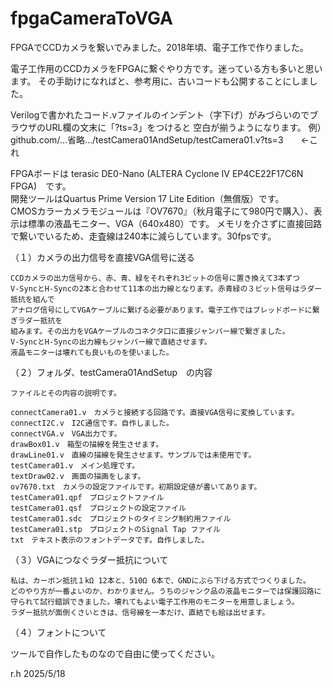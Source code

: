 # fpgaCameraToVGA
FPGAでCCDカメラを繋いでみました。2018年頃、電子工作で作りました。

電子工作用のCCDカメラをFPGAに繋ぐやり方です。迷っている方も多いと思います。
その手助けになればと、参考用に、古いコードも公開することにしました。

Verilogで書かれたコード.vファイルのインデント（字下げ）がみづらいのでブラウザのURL欄の文末に「?ts=3」をつけると
空白が揃うようになります。
例）github.com/...省略.../testCamera01AndSetup/testCamera01.v?ts=3　　←これ

FPGAボードは  terasic DE0-Nano (ALTERA Cyclone IV EP4CE22F17C6N FPGA)　です。  
開発ツールはQuartus Prime Version 17 Lite Edition（無償版）です。  
CMOSカラーカメラモジュールは『OV7670』（秋月電子にて980円で購入）、表示は標準の液晶モニター、VGA（640x480）です。
メモリを介さずに直接回路で繋いでいるため、走査線は240本に減らしています。30fpsです。  

（１）カメラの出力信号を直接VGA信号に送る

    CCDカメラの出力信号から、赤、青、緑をそれぞれ3ビットの信号に置き換えて3本ずつ
    V-SyncとH-Syncの2本と合わせて11本の出力線となります。赤青緑の３ビット信号はラダー抵抗を組んで
    アナログ信号にしてVGAケーブルに繋げる必要があります。電子工作ではブレッドボードに繋ぎラダー抵抗を
    組みます。その出力をVGAケーブルのコネクタ口に直接ジャンパー線で繋ぎました。
    V-SyncとH-Syncの出力線もジャンパー線で直結させます。
    液晶モニターは壊れても良いものを使いました。

（２）フォルダ、testCamera01AndSetup　の内容

    ファイルとその内容の説明です。

    connectCamera01.v　カメラと接続する回路です。直接VGA信号に変換しています。
    connectI2C.v　I2C通信です。自作しました。
    connectVGA.v　VGA出力です。
    drawBox01.v　箱型の描線を発生させます。
    drawLine01.v　直線の描線を発生させます。サンプルでは未使用です。
    testCamera01.v　メイン処理です。
    textDraw02.v　画面の描画をします。
    ov7670.txt　カメラの設定ファイルです。初期設定値が書いてあります。
    testCamera01.qpf　プロジェクトファイル
    testCamera01.qsf　プロジェクトの設定ファイル
    testCamera01.sdc　プロジェクトのタイミング制約用ファイル
    testCamera01.stp　プロジェクトのSignal Tap ファイル
    txt　テキスト表示のフォントデータです。自作しました。
    
（３）VGAにつなぐラダー抵抗について  

    私は、カーボン抵抗１kΩ 12本と、510Ω 6本で、GNDにぶら下げる方式でつくりました。
    どのやり方が一番よいのか、わかりません。うちのジャンク品の液晶モニターでは保護回路に
    守られて試行錯誤できました。壊れてもよい電子工作用のモニターを用意しましょう。  
    ラダー抵抗が面倒くさいときは、信号線を一本だけ、直結でも絵は出せます。
     
（４）フォントについて

   ツールで自作したものなので自由に使ってください。
   
   r.h 2025/5/18
   
